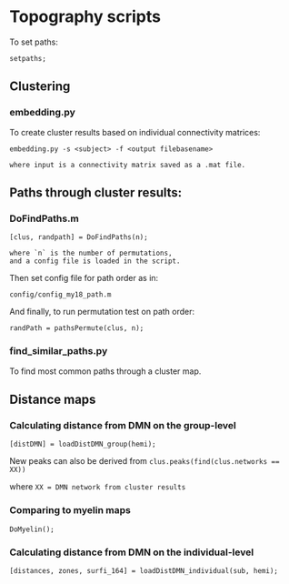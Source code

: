 # Topography scripts

To set paths:

	setpaths;

## Clustering ##

### embedding.py ###

To create cluster results based on individual connectivity matrices:

	embedding.py -s <subject> -f <output filebasename>

	where input is a connectivity matrix saved as a .mat file.


## Paths through cluster results: ##

### DoFindPaths.m ###

	[clus, randpath] = DoFindPaths(n);

	where `n` is the number of permutations,
	and a config file is loaded in the script.

Then set config file for path order as in: 

	config/config_my18_path.m

And finally, to run permutation test on path order:

	randPath = pathsPermute(clus, n);

### find_similar_paths.py ###

To find most common paths through a cluster map.


## Distance maps ##

### Calculating distance from DMN on the group-level ###
	
	[distDMN] = loadDistDMN_group(hemi);

New peaks can also be derived from `clus.peaks(find(clus.networks == XX))`

where `XX = DMN network from cluster results` 

### Comparing to myelin maps ###

	DoMyelin();

### Calculating distance from DMN on the individual-level ###

	[distances, zones, surfi_164] = loadDistDMN_individual(sub, hemi);

